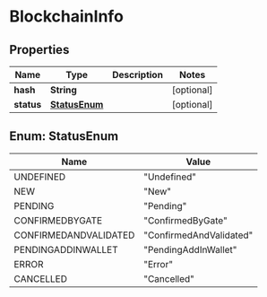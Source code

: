 
# BlockchainInfo

## Properties
Name | Type | Description | Notes
------------ | ------------- | ------------- | -------------
**hash** | **String** |  |  [optional]
**status** | [**StatusEnum**](#StatusEnum) |  |  [optional]


<a name="StatusEnum"></a>
## Enum: StatusEnum
Name | Value
---- | -----
UNDEFINED | &quot;Undefined&quot;
NEW | &quot;New&quot;
PENDING | &quot;Pending&quot;
CONFIRMEDBYGATE | &quot;ConfirmedByGate&quot;
CONFIRMEDANDVALIDATED | &quot;ConfirmedAndValidated&quot;
PENDINGADDINWALLET | &quot;PendingAddInWallet&quot;
ERROR | &quot;Error&quot;
CANCELLED | &quot;Cancelled&quot;



